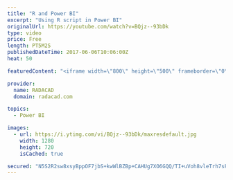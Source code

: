 ```yaml
---
title: "R and Power BI"
excerpt: "Using R script in Power BI"
originalUrl: https://youtube.com/watch?v=BQjz--93bDk
type: video
price: Free
length: PT5M2S
publishedDateTime: 2017-06-06T10:06:00Z
heat: 50

featuredContent: "<iframe width=\"800\" height=\"500\" frameborder=\"0\" src=\"https://www.youtube.com/embed/BQjz--93bDk\" allow=\"accelerometer; autoplay; encrypted-media; gyroscope; picture-in-picture\" allowfullscreen></iframe>"

provider:
  name: RADACAD
  domain: radacad.com

topics:
  - Power BI

images:
  - url: https://i.ytimg.com/vi/BQjz--93bDk/maxresdefault.jpg
    width: 1280
    height: 720
    isCached: true

secured: "N5S2R2sw8xsyBppOF7jbS+kwWlBZBp+CAHUg7XO6GQQ/TI+uVoh8vleTrh7sPrq6Fnhenx4Ke69AQXmATmKEvpMCfQGR/P9mh3DUmnBa0c08PAzLhocaCOahCZMe74u1P1xGjGpDqT3HjaVqx2GF2YpG1uvkvf2PwdCrwp7nSj98EBXjqfHkUZ0VcS87OgE5Trpq9LfRzj0Vo8cm0VuCmUTI6AizuIR5vrHLD5O2f6bAKBHvmdsSFNSn2+qr2e9OSBz8r1ww1+g1H2F/lpEsQMHhTCuvE3wpzbCwxvrHesJhJU8ToG6my+VBhGBymu/lEYjxAt7AIpcNEsyGkkpo9HT06ujgQP4044YIaOA5DBm78RlXndyC+8tKHxucNjEDG4g58Yv81Nn4yb5+Anmq1pSMUIQjEg4qvIXkeXAiVgQ=;pn7CZSV9C/R09CzB1zGhvA=="
---
```



